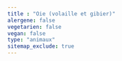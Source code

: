 ```yaml
---
title : "Oie (volaille et gibier)"
alergene: false
vegetarien: false
vegan: false
type: "animaux"
sitemap_exclude: true
--- 
```

